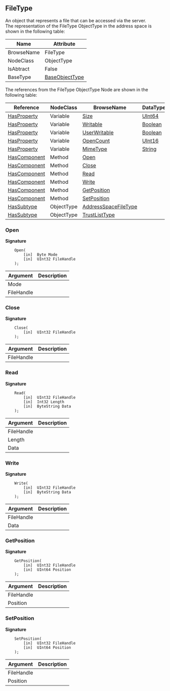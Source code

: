 <!-- objecttype -->
## FileType
An object that represents a file that can be accessed via the server.  
The representation of the FileType ObjectType in the address space is shown in the following table:  

|Name|Attribute|
|---|---|
|BrowseName|FileType|
|NodeClass|ObjectType|
|IsAbtract|False|
|BaseType|[BaseObjectType](../../../Part5/ObjectTypes/BaseObjectType/readme.md)|

The references from the FileType ObjectType Node are shown in the following table:  

|Reference|NodeClass|BrowseName|DataType|TypeDefinition|ModellingRule|
|---|---|---|---|---|---|
|[HasProperty](../../../Part3/ReferenceTypes/HasProperty/readme.md)|Variable|[Size](#Size)|[UInt64](../../../Part3/DataTypes/UInt64/readme.md)|[PropertyType](../../Part5/VariableTypes/PropertyType/readme.md)|[Mandatory](../../Objects/Mandatory/readme.md)|
|[HasProperty](../../../Part3/ReferenceTypes/HasProperty/readme.md)|Variable|[Writable](#Writable)|[Boolean](../../../Part3/DataTypes/Boolean/readme.md)|[PropertyType](../../Part5/VariableTypes/PropertyType/readme.md)|[Mandatory](../../Objects/Mandatory/readme.md)|
|[HasProperty](../../../Part3/ReferenceTypes/HasProperty/readme.md)|Variable|[UserWritable](#UserWritable)|[Boolean](../../../Part3/DataTypes/Boolean/readme.md)|[PropertyType](../../Part5/VariableTypes/PropertyType/readme.md)|[Mandatory](../../Objects/Mandatory/readme.md)|
|[HasProperty](../../../Part3/ReferenceTypes/HasProperty/readme.md)|Variable|[OpenCount](#OpenCount)|[UInt16](../../../Part3/DataTypes/UInt16/readme.md)|[PropertyType](../../Part5/VariableTypes/PropertyType/readme.md)|[Mandatory](../../Objects/Mandatory/readme.md)|
|[HasProperty](../../../Part3/ReferenceTypes/HasProperty/readme.md)|Variable|[MimeType](#MimeType)|[String](../../../Part3/DataTypes/String/readme.md)|[PropertyType](../../Part5/VariableTypes/PropertyType/readme.md)|[Optional](../../Objects/Optional/readme.md)|
|[HasComponent](../../../Part3/ReferenceTypes/HasComponent/readme.md)|Method|[Open](#Open)|||[Mandatory](../../Objects/Mandatory/readme.md)|
|[HasComponent](../../../Part3/ReferenceTypes/HasComponent/readme.md)|Method|[Close](#Close)|||[Mandatory](../../Objects/Mandatory/readme.md)|
|[HasComponent](../../../Part3/ReferenceTypes/HasComponent/readme.md)|Method|[Read](#Read)|||[Mandatory](../../Objects/Mandatory/readme.md)|
|[HasComponent](../../../Part3/ReferenceTypes/HasComponent/readme.md)|Method|[Write](#Write)|||[Mandatory](../../Objects/Mandatory/readme.md)|
|[HasComponent](../../../Part3/ReferenceTypes/HasComponent/readme.md)|Method|[GetPosition](#GetPosition)|||[Mandatory](../../Objects/Mandatory/readme.md)|
|[HasComponent](../../../Part3/ReferenceTypes/HasComponent/readme.md)|Method|[SetPosition](#SetPosition)|||[Mandatory](../../Objects/Mandatory/readme.md)|
|[HasSubtype](../../../Part3/ReferenceTypes/HasSubtype/readme.md)|ObjectType|[AddressSpaceFileType](#AddressSpaceFileType)||||
|[HasSubtype](../../../Part3/ReferenceTypes/HasSubtype/readme.md)|ObjectType|[TrustListType](#TrustListType)||||

### <a name="Open"></a>Open
  
**Signature**
```
    Open(
        [in]  Byte Mode
        [in]  UInt32 FileHandle
    );
```

|Argument|Description|
|---|---|
|Mode||
|FileHandle||

### <a name="Close"></a>Close
  
**Signature**
```
    Close(
        [in]  UInt32 FileHandle
    );
```

|Argument|Description|
|---|---|
|FileHandle||

### <a name="Read"></a>Read
  
**Signature**
```
    Read(
        [in]  UInt32 FileHandle
        [in]  Int32 Length
        [in]  ByteString Data
    );
```

|Argument|Description|
|---|---|
|FileHandle||
|Length||
|Data||

### <a name="Write"></a>Write
  
**Signature**
```
    Write(
        [in]  UInt32 FileHandle
        [in]  ByteString Data
    );
```

|Argument|Description|
|---|---|
|FileHandle||
|Data||

### <a name="GetPosition"></a>GetPosition
  
**Signature**
```
    GetPosition(
        [in]  UInt32 FileHandle
        [in]  UInt64 Position
    );
```

|Argument|Description|
|---|---|
|FileHandle||
|Position||

### <a name="SetPosition"></a>SetPosition
  
**Signature**
```
    SetPosition(
        [in]  UInt32 FileHandle
        [in]  UInt64 Position
    );
```

|Argument|Description|
|---|---|
|FileHandle||
|Position||


